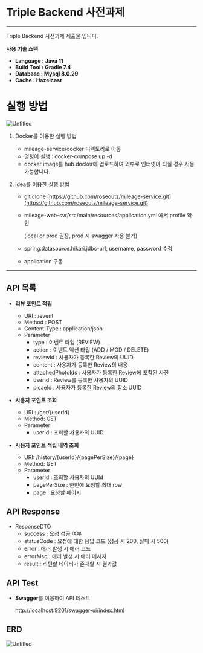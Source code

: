 # Triple Backend 사전과제


---

Triple Backend 사전과제 제출물 입니다.

**사용 기술 스택**

- **Language : Java 11**
- **Build Tool : Gradle 7.4**
- **Database : Mysql 8.0.29**
- **Cache : Hazelcast**

# 실행 방법

![Untitled](Triple%20Backend%20%E1%84%89%E1%85%A1%E1%84%8C%E1%85%A5%E1%86%AB%E1%84%80%E1%85%AA%E1%84%8C%E1%85%A6%20c0a5784097f64fdc8af02338e5e8e789/Untitled%201.png)

1. Docker를 이용한 실행 방법
    - mileage-service/docker 디렉토리로 이동
    - 명령어 실행 : docker-compose up -d
    - docker image를 hub.docker에 업로드하여 외부로 인터넷이 되실 경우 사용 가능합니다.

1. idea를 이용한 실행 방법
    - git clone [https://github.com/roseoutz/mileage-service.git](https://github.com/roseoutz/mileage-service.git)
    - mileage-web-svr/src/main/resources/application.yml 에서 profile 확인

      (local or prod 권장, prod 시 swagger 사용 불가)

    - spring.datasource.hikari.jdbc-url, username, password 수정
    - application 구동

---

## API 목록

- **리뷰 포인트 적립**
    - URI : /event
    - Method : POST
    - Content-Type : application/json
    - Parameter
        - type : 이벤트 타입 (REVIEW)
        - action : 이벤트 액션 타입 (ADD / MOD / DELETE)
        - reviewId : 사용자가 등록한 Review의 UUID
        - content : 사용자가 등록한 Review의 내용
        - attachedPhotoIds : 사용자가 등록한 Review에 포함된 사진
        - userId : Review를 등록한 사용자의 UUID
        - plcaeId : 사용자가 등록한 Review의 장소 UUID

- **사용자 포인트 조회**
    - URI : /get/{userId}
    - Method: GET
    - Parameter
        - userId : 조회할 사용자의 UUID

- **사용자 포인트 적립 내역 조회**
    - URI: /history/{userId}/{pagePerSize}/{page}
    - Method: GET
    - Parameter
        - userId : 조회할 사용자의 UUId
        - pagePerSize : 한번에 요청할 최대 row
        - page : 요청할 페이지

## API Response

- ResponseDTO
    - success : 요청 성공 여부
    - statusCode : 요청에 대한 응답 코드 (성공 시 200, 실패 시 500)
    - error : 에러 발생 시 에러 코드
    - errorMsg : 에러 발생 시 에러 메시지
    - result : 리턴할 데이터가 존재할 시 결과값

## API Test

- **Swagger**를 이용하여 API 테스트

  [http://localhost:9201/swagger-ui/index.html](http://localhost:9201/swagger-ui/index.html)


## ERD

![Untitled](Triple%20Backend%20%E1%84%89%E1%85%A1%E1%84%8C%E1%85%A5%E1%86%AB%E1%84%80%E1%85%AA%E1%84%8C%E1%85%A6%20c0a5784097f64fdc8af02338e5e8e789/Untitled%202.png)
